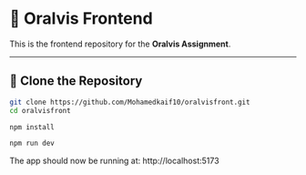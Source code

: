 # 🦷 Oralvis Frontend

This is the frontend repository for the **Oralvis Assignment**.

---

## 📁 Clone the Repository

```bash
git clone https://github.com/Mohamedkaif10/oralvisfront.git
cd oralvisfront

npm install

npm run dev

```
The app should now be running at: http://localhost:5173
